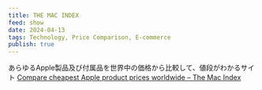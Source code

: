 ```yaml
---
title: THE MAC INDEX
feed: show
date: 2024-04-13
tags: Technology, Price Comparison, E-commerce
publish: true
---
```

あらゆるApple製品及び付属品を世界中の価格から比較して、値段がわかるサイト
[Compare cheapest Apple product prices worldwide – The Mac Index](https://themacindex.com/)

